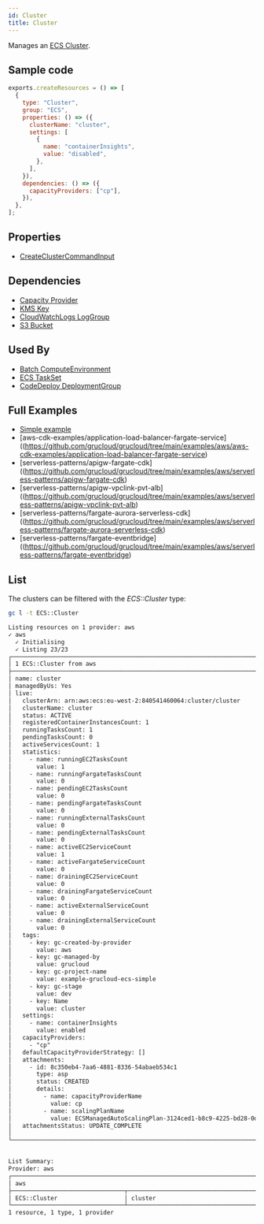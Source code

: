 ```yaml
---
id: Cluster
title: Cluster
---
```


Manages an [ECS Cluster](https://console.aws.amazon.com/ecs/home?#/clusters).

## Sample code

```js
exports.createResources = () => [
  {
    type: "Cluster",
    group: "ECS",
    properties: () => ({
      clusterName: "cluster",
      settings: [
        {
          name: "containerInsights",
          value: "disabled",
        },
      ],
    }),
    dependencies: () => ({
      capacityProviders: ["cp"],
    }),
  },
];
```

## Properties

- [CreateClusterCommandInput](https://docs.aws.amazon.com/AWSJavaScriptSDK/v3/latest/clients/client-ecs/interfaces/createclustercommandinput.html)

## Dependencies

- [Capacity Provider](./CapacityProvider.md)
- [KMS Key](../KMS/Key.md)
- [CloudWatchLogs LogGroup](../CloudWatchLogs/LogGroup.md)
- [S3 Bucket](../S3/Bucket.md)

## Used By

- [Batch ComputeEnvironment](../Batch/ComputeEnvironment.md)
- [ECS TaskSet](./TaskSet.md)
- [CodeDeploy DeploymentGroup](../CodeDeploy/DeploymentGroup.md)

## Full Examples

- [Simple example](https://github.com/grucloud/grucloud/tree/main/examples/aws/ECS/ecs-simple)
- [aws-cdk-examples/application-load-balancer-fargate-service]((https://github.com/grucloud/grucloud/tree/main/examples/aws/aws-cdk-examples/application-load-balancer-fargate-service)
- [serverless-patterns/apigw-fargate-cdk]((https://github.com/grucloud/grucloud/tree/main/examples/aws/serverless-patterns/apigw-fargate-cdk)
- [serverless-patterns/apigw-vpclink-pvt-alb]((https://github.com/grucloud/grucloud/tree/main/examples/aws/serverless-patterns/apigw-vpclink-pvt-alb)
- [serverless-patterns/fargate-aurora-serverless-cdk]((https://github.com/grucloud/grucloud/tree/main/examples/aws/serverless-patterns/fargate-aurora-serverless-cdk)
- [serverless-patterns/fargate-eventbridge]((https://github.com/grucloud/grucloud/tree/main/examples/aws/serverless-patterns/fargate-eventbridge)

## List

The clusters can be filtered with the _ECS::Cluster_ type:

```sh
gc l -t ECS::Cluster
```

```txt
Listing resources on 1 provider: aws
✓ aws
  ✓ Initialising
  ✓ Listing 23/23
┌───────────────────────────────────────────────────────────────────────────────┐
│ 1 ECS::Cluster from aws                                                       │
├───────────────────────────────────────────────────────────────────────────────┤
│ name: cluster                                                                 │
│ managedByUs: Yes                                                              │
│ live:                                                                         │
│   clusterArn: arn:aws:ecs:eu-west-2:840541460064:cluster/cluster              │
│   clusterName: cluster                                                        │
│   status: ACTIVE                                                              │
│   registeredContainerInstancesCount: 1                                        │
│   runningTasksCount: 1                                                        │
│   pendingTasksCount: 0                                                        │
│   activeServicesCount: 1                                                      │
│   statistics:                                                                 │
│     - name: runningEC2TasksCount                                              │
│       value: 1                                                                │
│     - name: runningFargateTasksCount                                          │
│       value: 0                                                                │
│     - name: pendingEC2TasksCount                                              │
│       value: 0                                                                │
│     - name: pendingFargateTasksCount                                          │
│       value: 0                                                                │
│     - name: runningExternalTasksCount                                         │
│       value: 0                                                                │
│     - name: pendingExternalTasksCount                                         │
│       value: 0                                                                │
│     - name: activeEC2ServiceCount                                             │
│       value: 1                                                                │
│     - name: activeFargateServiceCount                                         │
│       value: 0                                                                │
│     - name: drainingEC2ServiceCount                                           │
│       value: 0                                                                │
│     - name: drainingFargateServiceCount                                       │
│       value: 0                                                                │
│     - name: activeExternalServiceCount                                        │
│       value: 0                                                                │
│     - name: drainingExternalServiceCount                                      │
│       value: 0                                                                │
│   tags:                                                                       │
│     - key: gc-created-by-provider                                             │
│       value: aws                                                              │
│     - key: gc-managed-by                                                      │
│       value: grucloud                                                         │
│     - key: gc-project-name                                                    │
│       value: example-grucloud-ecs-simple                                      │
│     - key: gc-stage                                                           │
│       value: dev                                                              │
│     - key: Name                                                               │
│       value: cluster                                                          │
│   settings:                                                                   │
│     - name: containerInsights                                                 │
│       value: enabled                                                          │
│   capacityProviders:                                                          │
│     - "cp"                                                                    │
│   defaultCapacityProviderStrategy: []                                         │
│   attachments:                                                                │
│     - id: 8c350eb4-7aa6-4881-8336-54abaeb534c1                                │
│       type: asp                                                               │
│       status: CREATED                                                         │
│       details:                                                                │
│         - name: capacityProviderName                                          │
│           value: cp                                                           │
│         - name: scalingPlanName                                               │
│           value: ECSManagedAutoScalingPlan-3124ced1-b8c9-4225-bd28-0df041bed… │
│   attachmentsStatus: UPDATE_COMPLETE                                          │
│                                                                               │
└───────────────────────────────────────────────────────────────────────────────┘


List Summary:
Provider: aws
┌──────────────────────────────────────────────────────────────────────────┐
│ aws                                                                      │
├────────────────────────────────┬─────────────────────────────────────────┤
│ ECS::Cluster                   │ cluster                                 │
└────────────────────────────────┴─────────────────────────────────────────┘
1 resource, 1 type, 1 provider
```
